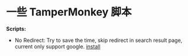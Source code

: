 # 一些 TamperMonkey 脚本

**Scripts:**

- No Redirect: Try to save the time, skip redirect in search result page, current only support google. [install](https://github.com/0x-jerry/tampermonkey/raw/main/un-redirect.user.js)